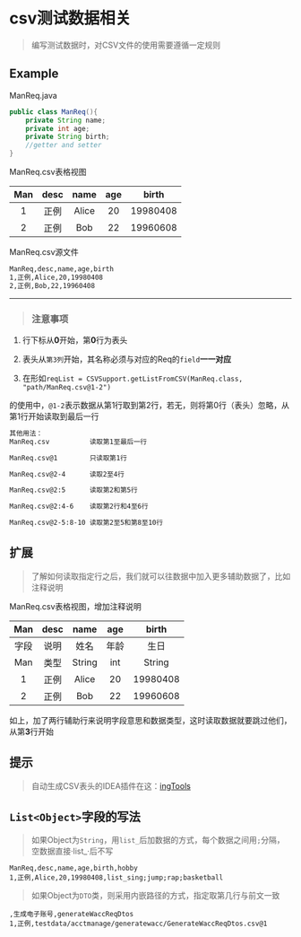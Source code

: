 # csv测试数据相关
> 编写测试数据时，对CSV文件的使用需要遵循一定规则

## Example

ManReq.java

```java
public class ManReq(){
    private String name;
    private int age;
    private String birth;
    //getter and setter
}
```

ManReq.csv表格视图

| Man  | desc | name  | age  |  birth   |
| :--: | :--: | :---: | :--: | :------: |
|  1   | 正例 | Alice |  20  | 19980408 |
|  2   | 正例 |  Bob  |  22  | 19960608 |

ManReq.csv源文件

```html
ManReq,desc,name,age,birth
1,正例,Alice,20,19980408
2,正例,Bob,22,19960408
```

---
>###  注意事项

1. 行下标从**0**开始，第**0**行为表头

2. 表头从`第3列`开始，其名称必须与对应的Req的`field`**一一对应**
3. 在形如`reqList = CSVSupport.getListFromCSV(ManReq.class,
      ​    "path/ManReq.csv@1-2")`

 的使用中，`@1-2`表示数据从第1行取到第2行，若无，则将第0行（表头）忽略，从第1行开始读取到最后一行

 ```html
其他用法：
ManReq.csv			读取第1至最后一行

ManReq.csv@1		只读取第1行

ManReq.csv@2-4		读取2至4行

ManReq.csv@2:5		读取第2和第5行

ManReq.csv@2:4-6	读取第2行和4至6行

ManReq.csv@2-5:8-10	读取第2至5和第8至10行
 ```
## 扩展
> 了解如何读取指定行之后，我们就可以往数据中加入更多辅助数据了，比如注释说明

ManReq.csv表格视图，增加注释说明

| Man  | desc |  name  | age  |  birth   |
| :--: | :--: | :----: | :--: | :------: |
| 字段 | 说明 |  姓名  | 年龄 |   生日   |
| Man  | 类型 | String | int  |  String  |
|  1   | 正例 | Alice  |  20  | 19980408 |
|  2   | 正例 |  Bob   |  22  | 19960608 |

如上，加了两行辅助行来说明字段意思和数据类型，这时读取数据就要跳过他们，从第**3**行开始

## 提示

> 自动生成CSV表头的IDEA插件在这：[ingTools](https://github.com/BlueDriver/ingTools)

## `List<Object>`字段的写法

> 如果Object为`String`，用`list_`后加数据的方式，每个数据之间用`;`分隔，空数据直接·list_·后不写
```
ManReq,desc,name,age,birth,hobby
1,正例,Alice,20,19980408,list_sing;jump;rap;basketball
```
> 如果Object为`DTO`类，则采用内嵌路径的方式，指定取第几行与前文一致

```
,生成电子账号,generateWaccReqDtos
1,正例,testdata/acctmanage/generatewacc/GenerateWaccReqDtos.csv@1
```

